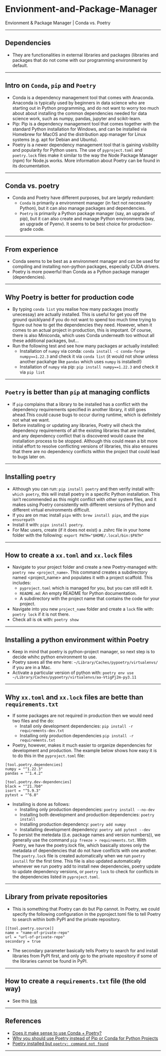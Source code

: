 # Envionment-and-Package-Manager
Envionment &amp; Package Manager | Conda vs. Poetry
***

## Dependencies
- They are functionalities in external libraries and packages (libraries and packages that do not come with our programming environment by default.
***

## Intro on  `Conda`, `pip` and `Poetry`
  - Conda is a dependency management tool that comes with Anaconda. Anaconda is typically used by beginners in data science who are starting out in Python programming, and do not want to worry too much about about installing the common dependencies needed for data science work, such as numpy, pandas, jupyter and scikit-learn.
  - Pip: Pip is a dependency management tool that comes together with the standard Python installation for Windows, and can be installed via Homebrew for MacOS and the distribution app manager for Linux systems (e.g. apt for Debian and Ubuntu).
  - Poetry is a newer dependency management tool that is gaining visibility and popularity for Python users. The use of `pyproject.toml` and `poetry.lock` files make it similar to the way the Node Package Manager (npm) for Node.js works. More information about Poetry can be found in its documentation.
***

## Conda vs. poetry
- Conda and Poetry have different purposes, but are largely redundant:
  - `Conda` is primarily a environment manager (in fact not necessarily Python), but it can also manage packages and dependencies.
  - `Poetry` is primarily a Python package manager (say, an upgrade of pip), but it can also create and manage Python environments (say, an upgrade of Pyenv). It seems to be best choice for production-grade code.
***

## From experience
- Conda seems to be best as a environment manager and can be used for compiling and installing non-python packages, especially CUDA drivers.
-  Poetry is more powerful than Conda as a Python package manager (dependencies).
***

## Why Poetry is better for production code
- By typing `conda list` you realise how many packages (mostly unecessay) are actually installed. This is useful for get you off the ground quicklyand if you do not want to spend too much time trying to figure out how to get the dependencies they need. However, when it comes to an actual project in production,  this is impotant. Of course, there is also Miniconda, which uses Conda underneath too without all these additional packages, but…
- Run the following test and see how many packages ar actually installed:
  - Installation of `numpy` via conda:  `conda install -c conda-forge numpy==1.22.3` and check it via `conda list` (it would not show unless another packahge like `pandas` which uses `numpy` is installed!)
  - Installation of `numpy` via pip: `pip install numpy==1.22.3` and check it via `pip list`
***

## `Poetry` is better than `pip` at managing conflicts
- If `pip` complains that a library to be installed has a conflict with the dependency requirements specified in another library, it still goes ahead.This could cause bugs to occur during runtime, which is definitely not what we want.
- Before installing or updating any libraries, Poetry will check the dependency requirements of all the existing libraries that are installed, and any dependency conflict that is discovered would cause the installation process to be stopped. Although this could mean a bit more initial effort to resolve conflicting versions of libraries, this also ensures that there are no dependency conflicts within the project that could lead to bugs later on.
***

## Installing `poetry`
- Although you can run: `pip install poetry` and then verify install with: `which poetry`, this will install poetry in a specific Python installation. This isn’t recommended as this might conflict with other system files, and it makes using Poetry consistently with different versions of Python and different virtual environments difficult.
- If you are on mac install `pipx` with: `brew install pipx`, and the `pipx ensurepath`
- Install it with: `pipx install poetry`. 
- For Mac users, create (if it does not exist) a .zshrc file in your home folder with the following: `export PATH="$HOME/.local/bin:$PATH"`
***

## How to create a `xx.toml` and `xx.lock` files
- Navigate to your project folder and create a new Poetry-managed with: `poetry new <project_name>`. This command creates a subdirectory named <project_name> and populates it with a project scaffold. This includes:
  - `pyproject.toml` which is  managed for you, but you can still edit it.
  - `README.md`: An empty README for Python documentation. 
  - A subdirectory with the project name that contains the code for your project.
- Navigate into you new `project_name` folder and create a `lock` file with: `poetry lock` if it is not there.
- Check all is ok with: `poetry show` 
***

## Installing a python environment within Poetry
- Keep in mind that poetry is python-project manager, so next step is to decide whihc python environment to use.
- Poetry saves all the env here: `~/Library/Caches/pypoetry/virtualenvs/` if you are in a Mac.
- Activate a particular version of python with: `poetry env use ~/Library/Caches/pypoetry/virtualenvs/aa-VtigPj2m-py3.11`
***

## Why `xx.toml` and `xx.lock` files are bette than `requirements.txt`
- If some packages are not required in production then we would need two files and the do:
  - Install only development dependencies: `pip install -r requirements-dev.txt`
  - Installing only production dependencies `pip install -r requirements.txt`
- Poetry, however, makes it much easier to organize dependencies for development and production. The example below shows how easy it is to do this in the `pyproject.toml` file:
```shell
[tool.poetry.dependencies]
numpy = "^1.22.3"
pandas = "^1.4.2"

[tool.poetry.dev-dependencies]
black = "^21.7b0"
isort = "^5.9.3"
pytest = "^6.0"
```
- Installing is done as follows:
  - Installing only production dependencies: `poetry install --no-dev`
  - Installing both development and production dependencies: `poetry install`
  - Installing production dependency: `poetry add numpy`
  - Installalling development dependency: `poetry add pytest --dev`
- To persist the metedata ((i.e. package names and version numbers)), we generally use the command `pip freeze > requirements.txt`. With Poetry, we have the poetry.lock file, which basically stores only the metadata of dependencies that do not have conflicts with one another. The `poetry.lock` file is created automatically when we run `poetry install` for the first time. This file is also updated automatically whenever we run poetry add to install new dependencies, poetry update to update dependency versions, or `poetry lock` to check for conflicts in the dependencies listed in `pyproject.toml`. 
***

## Library from private repositories
- This is something that Poetry can do but Pip cannot. In Poetry, we could specify the following configuration in the pyproject.toml file to tell Poetry to search within both PyPI and the private repository.
```
[[tool.poetry.source]]
name = "name-of-private-repo"
url = "url-of-private-repo"
secondary = true
```
- The secondary parameter basically tells Poetry to search for and install libraries from PyPI first, and only go to the private repository if some of the libraries cannot be found in PyPI. 
***

## How to create a `requirements.txt` file (the old way)
- See this [link](https://github.com/kyaiooiayk/Awesome-Python-Programming-Notes/blob/main/tutorials/requirements.md)
***

## References
- [Does it make sense to use Conda + Poetry?](https://stackoverflow.com/questions/70851048/does-it-make-sense-to-use-conda-poetry)
- [Why you should use Poetry instead of Pip or Conda for Python Projects](https://blogs.sap.com/2022/05/08/why-you-should-use-poetry-instead-of-pip-or-conda-for-python-projects/)
- [Poetry installed but `poetry: command not found`](https://stackoverflow.com/questions/70003829/poetry-installed-but-poetry-command-not-found)
***
